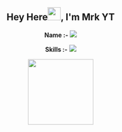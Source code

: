 <div align="center">
<h2>Hey Here<img src="https://github.com/Mo-Tech-MRK-YT/Mo-Tech-MRK-YT/blob/main/gifs/Hi.gif" width="30px">, I'm Mrk YT</h2>

<div align="center" width="50">



**Name :-** <img src="https://badgen.net/badge/Mrk/YT/FF33FF?icon=awesome&labelColor=0080FF"></a>

**Skills :-** <img src="https://badgen.net/badge/Python?icon=terminal&labelColor=red"></a>


<img src="https://telegra.ph/file/9e831d15da94deb56ef4c.jpg" width="150" height="150"><br>
